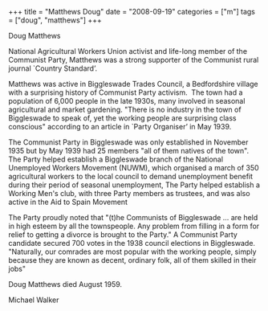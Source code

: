 +++
title = "Matthews Doug"
date = "2008-09-19"
categories = ["m"]
tags = ["doug", "matthews"]
+++

Doug Matthews

National Agricultural Workers Union activist and life-long member of the Communist Party, Matthews was a strong supporter of the Communist rural journal \`Country Standard’.

Matthews was active in Biggleswade Trades Council, a Bedfordshire village with a surprising history of Communist Party activism.  The town had a population of 6,000 people in the late 1930s, many involved in seasonal agricultural and market gardening. "There is no industry in the town of Biggleswade to speak of, yet the working people are surprising class conscious" according to an article in \`Party Organiser’ in May 1939.

The Communist Party in Biggleswade was only established in November 1935 but by May 1939 had 25 members "all of them natives of the town". The Party helped establish a Biggleswade branch of the National Unemployed Workers Movement (NUWM), which organised a march of 350 agricultural workers to the local council to demand unemployment benefit during their period of seasonal unemployment, The Party helped establish a Working Men's club, with three Party members as trustees, and was also active in the Aid to Spain Movement

The Party proudly noted that "(t)he Communists of Biggleswade … are held in high esteem by all the townspeople. Any problem from filling in a form for relief to getting a divorce is brought to the Party." A Communist Party candidate secured 700 votes in the 1938 council elections in Biggleswade. "Naturally, our comrades are most popular with the working people, simply because they are known as decent, ordinary folk, all of them skilled in their jobs"

Doug Matthews died August 1959.

Michael Walker
